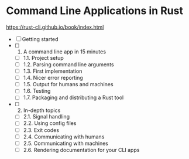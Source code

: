 # Command Line Applications in Rust

<https://rust-cli.github.io/book/index.html>

- [ ] Getting started
- [ ] 1. A command line app in 15 minutes
  - [ ] 1.1. Project setup
  - [ ] 1.2. Parsing command line arguments
  - [ ] 1.3. First implementation
  - [ ] 1.4. Nicer error reporting
  - [ ] 1.5. Output for humans and machines
  - [ ] 1.6. Testing
  - [ ] 1.7. Packaging and distributing a Rust tool
- [ ] 2. In-depth topics
  - [ ] 2.1. Signal handling
  - [ ] 2.2. Using config files
  - [ ] 2.3. Exit codes
  - [ ] 2.4. Communicating with humans
  - [ ] 2.5. Communicating with machines
  - [ ] 2.6. Rendering documentation for your CLI apps
